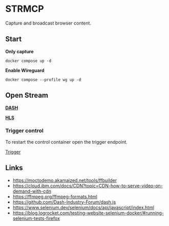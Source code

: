 # STRMCP

Capture and broadcast browser content.

## Start

**Only capture**

```shell
docker compose up -d
```

**Enable Wireguard**

```shell
docker compose --profile wg up -d
```

## Open Stream

**[DASH](http://localhost:8080/live/stream.mpd)**

**[HLS](http://localhost:8080/live/stream.m3u8)**

### Trigger control

To restart the control container open the trigger endpoint.

[Trigger](http://localhost:8080/trigger)

## Links

- https://moctodemo.akamaized.net/tools/ffbuilder
- https://cloud.ibm.com/docs/CDN?topic=CDN-how-to-serve-video-on-demand-with-cdn
- https://ffmpeg.org/ffmpeg-formats.html
- https://github.com/Dash-Industry-Forum/dash.js
- https://www.selenium.dev/selenium/docs/api/javascript/index.html
- https://blog.logrocket.com/testing-website-selenium-docker/#running-selenium-tests-firefox
